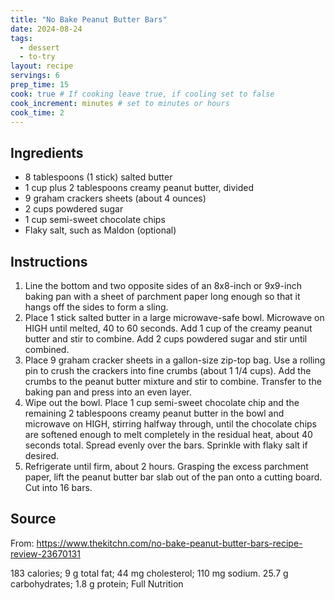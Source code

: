 ```yaml
---
title: "No Bake Peanut Butter Bars"
date: 2024-08-24
tags: 
  - dessert
  - to-try
layout: recipe
servings: 6
prep_time: 15
cook: true # If cooking leave true, if cooling set to false
cook_increment: minutes # set to minutes or hours
cook_time: 2
---
```


## Ingredients

- 8 tablespoons (1 stick) salted butter
- 1 cup plus 2 tablespoons creamy peanut butter, divided
- 9 graham crackers sheets (about 4 ounces)
- 2 cups powdered sugar
- 1 cup semi-sweet chocolate chips
- Flaky salt, such as Maldon (optional)


## Instructions

1. Line the bottom and two opposite sides of an 8x8-inch or 9x9-inch baking pan with a sheet of parchment paper long enough so that it hangs off the sides to form a sling.
2. Place 1 stick salted butter in a large microwave-safe bowl. Microwave on HIGH until melted, 40 to 60 seconds. Add 1 cup of the creamy peanut butter and stir to combine. Add 2 cups powdered sugar and stir until combined.
3. Place 9 graham cracker sheets in a gallon-size zip-top bag. Use a rolling pin to crush the crackers into fine crumbs (about 1 1/4 cups). Add the crumbs to the peanut butter mixture and stir to combine. Transfer to the baking pan and press into an even layer.
4. Wipe out the bowl. Place 1 cup semi-sweet chocolate chip and the remaining 2 tablespoons creamy peanut butter in the bowl and microwave on HIGH, stirring halfway through, until the chocolate chips are softened enough to melt completely in the residual heat, about 40 seconds total. Spread evenly over the bars. Sprinkle with flaky salt if desired.
5. Refrigerate until firm, about 2 hours. Grasping the excess parchment paper, lift the peanut butter bar slab out of the pan onto a cutting board. Cut into 16 bars.

## Source

From: <https://www.thekitchn.com/no-bake-peanut-butter-bars-recipe-review-23670131>

183 calories; 9 g total fat; 44 mg cholesterol; 110 mg sodium. 25.7 g carbohydrates; 1.8 g protein; Full Nutrition

